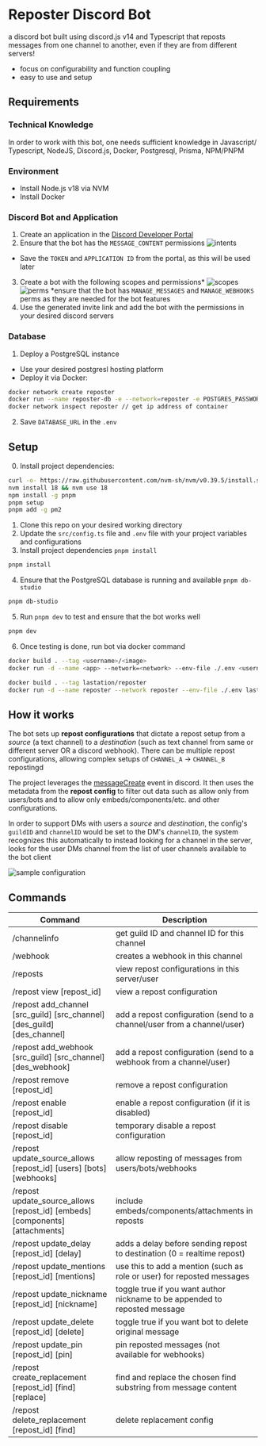 # Reposter Discord Bot

a discord bot built using discord.js v14 and Typescript that reposts messages from one channel to another, even if they are from different servers!

-   focus on configurability and function coupling
-   easy to use and setup

## Requirements

### Technical Knowledge

In order to work with this bot, one needs sufficient knowledge in Javascript/ Typescript, NodeJS, Discord.js, Docker, Postgresql, Prisma, NPM/PNPM

### Environment

-   Install Node.js v18 via NVM
-   Install Docker

### Discord Bot and Application

1. Create an application in the [Discord Developer Portal](https://discord.com/developers/applications)
2. Ensure that the bot has the `MESSAGE_CONTENT` permissions
   ![intents](public/intents.png)

-   Save the `TOKEN` and `APPLICATION ID` from the portal, as this will be used later

3. Create a bot with the following scopes and permissions\*
   ![scopes](public/scopes.png)
   ![perms](public/perms.png)
   \*ensure that the bot has `MANAGE_MESSAGES` and `MANAGE_WEBHOOKS` perms as they are needed for the bot features
4. Use the generated invite link and add the bot with the permissions in your desired discord servers

### Database

1. Deploy a PostgreSQL instance

-   Use your desired postgresl hosting platform
-   Deploy it via Docker:

```bash
docker network create reposter
docker run --name reposter-db -e --network=reposter -e POSTGRES_PASSWORD=mysecretpassword -d -p 5432:5432 postgres
docker network inspect reposter // get ip address of container
```

2. Save `DATABASE_URL` in the `.env`

## Setup

0. Install project dependencies:

```bash
curl -o- https://raw.githubusercontent.com/nvm-sh/nvm/v0.39.5/install.sh | bash
nvm install 18 && nvm use 18
npm install -g pnpm
pnpm setup
pnpm add -g pm2
```

1. Clone this repo on your desired working directory
2. Update the `src/config.ts` file and `.env` file with your project variables and configurations
3. Install project dependencies `pnpm install`

```bash
pnpm install
```

4. Ensure that the PostgreSQL database is running and available `pnpm db-studio`

```bash
pnpm db-studio
```

5. Run `pnpm dev` to test and ensure that the bot works well

```bash
pnpm dev
```

6. Once testing is done, run bot via docker command

```bash
docker build . --tag <username>/<image>
docker run -d --name <app> --network=<network> --env-file ./.env <username>/<image>

docker build . --tag lastation/reposter
docker run -d --name reposter --network reposter --env-file ./.env lastation/reposter

```

## How it works

The bot sets up **repost configurations** that dictate a repost setup from a _source_ (a text channel) to a _destination_ (such as text channel from same or different server OR a discord webhook). There can be multiple repost configurations, allowing complex setups of `CHANNEL_A` -> `CHANNEL_B` repostingd

The project leverages the [messageCreate](https://discord.js.org/#/docs/discord.js/main/class/Client?scrollTo=e-messageCreate) event in discord. It then uses the metadata from the **repost config** to filter out data such as allow only from users/bots and to allow only embeds/components/etc. and other configurations.

In order to support DMs with users a _source_ and _destination_, the config's `guildID` and `channelID` would be set to the DM's `channelID`, the system recognizes this automatically to instead looking for a channel in the server, looks for the user DMs channel from the list of user channels available to the bot client

![sample configuration](public/repost_view.png)

## Commands

| Command                                                                      | Description                                                                |
| ---------------------------------------------------------------------------- | -------------------------------------------------------------------------- |
| /channelinfo                                                                 | get guild ID and channel ID for this channel                               |
| /webhook                                                                     | creates a webhook in this channel                                          |
| /reposts                                                                     | view repost configurations in this server/user                             |
| /repost view [repost_id]                                                     | view a repost configuration                                                |
| /repost add_channel [src_guild] [src_channel] [des_guild] [des_channel]      | add a repost configuration (send to a channel/user from a channel/user)    |
| /repost add_webhook [src_guild] [src_channel] [des_webhook]                  | add a repost configuration (send to a webhook from a channel/user)         |
| /repost remove [repost_id]                                                   | remove a repost configuration                                              |
| /repost enable [repost_id]                                                   | enable a repost configuration (if it is disabled)                          |
| /repost disable [repost_id]                                                  | temporary disable a repost configuration                                   |
| /repost update_source_allows [repost_id] [users] [bots] [webhooks]           | allow reposting of messages from users/bots/webhooks                       |
| /repost update_source_allows [repost_id] [embeds] [components] [attachments] | include embeds/components/attachments in reposts                           |
| /repost update_delay [repost_id] [delay]                                     | adds a delay before sending repost to destination (0 = realtime repost)    |
| /repost update_mentions [repost_id] [mentions]                               | use this to add a mention (such as role or user) for reposted messages     |
| /repost update_nickname [repost_id] [nickname]                               | toggle true if you want author nickname to be appended to reposted message |
| /repost update_delete [repost_id] [delete]                                   | toggle true if you want bot to delete original message                     |
| /repost update_pin [repost_id] [pin]                                         | pin reposted messages (not available for webhooks)                         |
| /repost create_replacement [repost_id] [find] [replace]                      | find and replace the chosen find substring from message content            |
| /repost delete_replacement [repost_id] [find]                                | delete replacement config                                                  |
